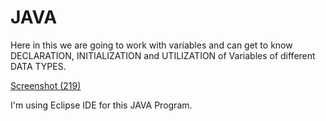 # JAVA
Here in this we are going to work with variables and can get to know DECLARATION, INITIALIZATION and UTILIZATION of Variables of different DATA TYPES.

[Screenshot (219)](https://user-images.githubusercontent.com/101657818/228311585-870090ba-fb35-409b-ad14-9e25d9b6dc82.png)


I'm using Eclipse IDE for this JAVA Program.
